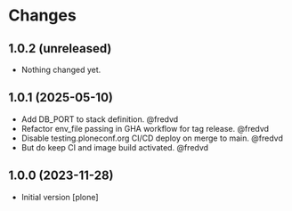 # Changes
## 1.0.2 (unreleased)


- Nothing changed yet.


## 1.0.1 (2025-05-10)


- Add DB_PORT to stack definition.  @fredvd
- Refactor env_file passing in GHA workflow for tag release. @fredvd
- Disable testing.ploneconf.org CI/CD deploy on merge to main. @fredvd
- But do keep CI and image build activated. @fredvd


## 1.0.0 (2023-11-28)

- Initial version [plone]
